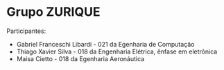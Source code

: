 # Grupo ZURIQUE
Participantes:
- Gabriel Franceschi Libardi - 021 da Egenharia de Computação
- Thiago Xavier Silva - 018 da Engenharia Elétrica, ênfase em eletrônica
- Maisa Cietto - 018 da Egenharia Aeronáutica
